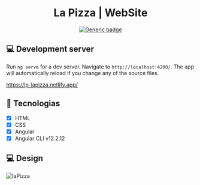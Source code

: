 
<div align="center">
  
# La Pizza | WebSite
  
[![Generic badge](https://img.shields.io/badge/Made%20by-Lucas%20Pascoal-purple.svg)](https://shields.io/)  

</div>

## :computer: Development server

Run `ng serve` for a dev server. Navigate to `http://localhost:4200/`. The app will automatically reload if you change any of the source files.

https://lp-lapizza.netlify.app/

## :rocket: Tecnologias
- [x] HTML
- [x] CSS
- [x] Angular
- [x] Angular CLI v12.2.12

## :computer: Design

![laPizza](https://user-images.githubusercontent.com/66574231/141833746-ad12f1c5-6a5c-4f1c-b87b-5ca3f937e988.png)
